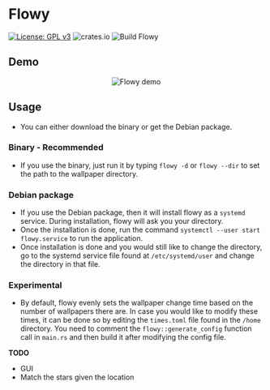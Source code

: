 # Flowy
[![License: GPL v3](https://img.shields.io/badge/License-GPLv3-blue.svg)](https://www.gnu.org/licenses/gpl-3.0) ![crates.io](https://img.shields.io/crates/v/flowy.svg) ![Build Flowy](https://github.com/vineetred/flowy/workflows/Build%20Flowy/badge.svg?branch=master)

## Demo
<p align="center">
  <img src="https://github.com/vineetred/flowy/blob/master/demo.gif?raw=true" alt="Flowy demo"/>
</p>

## Usage
* You can either download the binary or get the Debian package.

### Binary - Recommended
* If you use the binary, just run it by typing ```flowy -d``` or ```flowy --dir``` to set the path to the wallpaper directory.

### Debian package
* If you use the Debian package, then it will install flowy as a ```systemd``` service. During installation, flowy will ask you your directory. 
* Once the installation is done, run the command ```systemctl --user start flowy.service``` to run the application.
* Once installation is done and you would still like to change the directory, go to the systemd service file found at ```/etc/systemd/user``` and change the directory in that file.

### Experimental
* By default, flowy evenly sets the wallpaper change time based on the number of wallpapers there are. In case you would like to modify these times, it can be done so by editing the ```times.toml``` file found in the ```/home``` directory. You need to comment the ```flowy::generate_config``` function call in ```main.rs``` and then build it after modifying the config file.

**TODO**
* GUI
* Match the stars given the location
